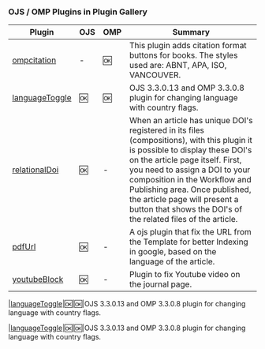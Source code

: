 ### OJS / OMP Plugins in Plugin Gallery
Plugin|OJS|OMP|Summary
|---|---|---|---
|[ompcitation ](https://github.com/danielsf93/ompcitation)|-|:ok:|This plugin adds citation format buttons for books. The styles used are: ABNT, APA, ISO, VANCOUVER.
|[languageToggle](https://github.com/danielsf93/languageToggle)|:ok:|:ok:|OJS 3.3.0.13 and OMP 3.3.0.8 plugin for changing language with country flags.
|[relationalDoi](https://github.com/danielsf93/relationalDoi)|:ok:|-|When an article has unique DOI's registered in its files (compositions), with this plugin it is possible to display these DOI's on the article page itself. First, you need to assign a DOI to your composition in the Workflow and Publishing area. Once published, the article page will present a button that shows the DOI's of the related files of the article.
|[pdfUrl](https://github.com/danielsf93/pdfUrl)|:ok:|-|A ojs plugin that fix the URL from the Template for better Indexing in google, based on the language of the article.
|[youtubeBlock](https://github.com/danielsf93/youtubeBlock)|:ok:|-|Plugin to fix Youtube video on the journal page.

|[languageToggle](https://github.com/danielsf93/languageToggle)|:ok:|:ok:|OJS 3.3.0.13 and OMP 3.3.0.8 plugin for changing language with country flags.

|[languageToggle](https://github.com/danielsf93/languageToggle)|:ok:|:ok:|OJS 3.3.0.13 and OMP 3.3.0.8 plugin for changing language with country flags.
